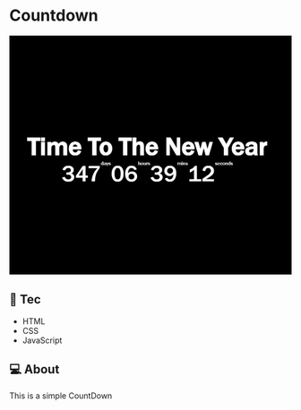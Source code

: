 # Countdown

<img src="./.github/countdown.png">

## 🚀 Tec

- HTML
- CSS
- JavaScript

## 💻 About

This is a simple CountDown
